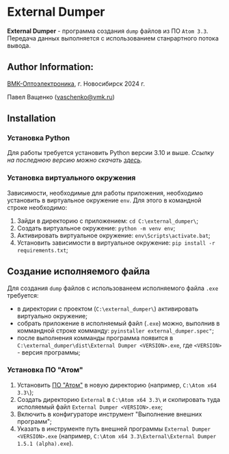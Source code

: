 # External Dumper
**External Dumper** - программа создания `dump` файлов из ПО `Atom 3.3`. Передача данных выполняется с использованием станрартного потока вывода.

## Author Information:
[ВМК-Оптоэлектроника](https://www.vmk.ru/), г. Новосибирск 2024 г.

Павел Ващенко (vaschenko@vmk.ru)


## Installation
### Установка Python
Для работы требуется установить Python версии 3.10 и выше. *Ссылку на последнюю версию можно скачать [здесь](https://www.python.org/downloads/).*

### Установка виртуального окружения
Зависимости, необходимые для работы приложения, необходимо установить в виртуальное окружение `env`. Для этого в командной строке необходимо:
1. Зайди в директорию с приложением: `cd C:\external_dumper\`;
2. Создать виртуальное окружение: `python -m venv env`;
3. Активировать виртуальное окружение: `env\Scripts\activate.bat`;
4. Установить зависимости в виртуальное окружение: `pip install -r requirements.txt`;

## Создание исполняемого файла
Для создания `dump` файлов с использованеем исполняемого файла `.exe` требуется:
- в директории с проектом (`C:\external_dumper\`) активировать виртуально окружение;
- собрать приложение в исполняемый файл (`.exe`) можно, выполнив в коммандной строке комманду:
`pyinstaller external_dumper.spec"`;
- после выполнения комманды программа появится в `C:\external_dumper\dist\External Dumper <VERSION>.exe`, где `<VERSION>` - версия программы;

### Установка ПО "Атом"
1. Установить [ПО "Атом"](https://www.vmk.ru/website/vmk/upload/custom/files/Atom%20x32%203-3%20(2021-10-19).zip) в новую директорию (например, `C:\Atom x64 3.3\`);
2. Cоздать директорию `External` в `C:\Atom x64 3.3\` и скопировать туда исполяемый файл `External Dumper <VERSION>.exe`;
3. Включить в конфигураторе инструмент "Выполнение внешних программ";
4. Указать в инструменте путь внешней программы `External Dumper <VERSION>.exe` (например, `C:\Atom x64 3.3\External\External Dumper 1.5.1 (alpha).exe`).
